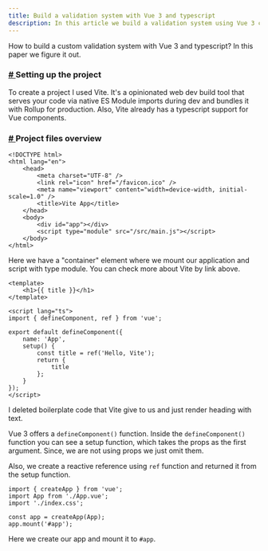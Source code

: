 ```yaml
---
title: Build a validation system with Vue 3 and typescript
description: In this article we build a validation system using Vue 3 composition api and typescript
---
```


<p>How to build a custom validation system with Vue 3 and typescript? In this paper we figure it out.</p>
<h3 class="title-1 mt-2 text-color-primary">
	<a href="https://yuriiholskiy.github.io/portfolio/blog/vue3_validation_system#setting-up-the-project">
		#
	</a>
	Setting up the project
</h3>
<section id="setting-up-the-project">
	<p>To create a project I used 
	<c-button
			tag="a"
			class="is-primary is-small"
			href="https://github.com/vitejs/vite">Vite</c-button>. It's a opinionated web dev build tool that serves your code via native ES Module imports during dev and bundles it with 
			<c-button
				tag="a"
				class="is-primary is-small"
				href="https://rollupjs.org/">Rollup</c-button> for production.
			Also, Vite already has a typescript support for Vue components.
	</p>
</section>
<h3 class="title-1 mt-2 mb-1 text-color-primary">
	<a href="https://yuriiholskiy.github.io/portfolio/blog/vue3_validation_system#project-files-overview">
		#
	</a>
	Project files overview
</h3>

<section id="project-files-overview">

```html[index.html]
<!DOCTYPE html>
<html lang="en">
	<head>
		<meta charset="UTF-8" />
		<link rel="icon" href="/favicon.ico" />
		<meta name="viewport" content="width=device-width, initial-scale=1.0" />
		<title>Vite App</title>
	</head>
	<body>
		<div id="app"></div>
		<script type="module" src="/src/main.js"></script>
	</body>
</html>
```

<p class="mb-1">Here we have a "container" element where we mount our application and script with type module. You can check more about Vite by link above.</p>

```vue[App.vue]
<template>
	<h1>{{ title }}</h1>
</template>

<script lang="ts">
import { defineComponent, ref } from 'vue';

export default defineComponent({
	name: 'App',
	setup() {
		const title = ref('Hello, Vite');
		return {
			title
		};
	}
});
</script>
```

<p>I deleted boilerplate code that Vite give to us and just render heading with text.</p>
<p>
	Vue 3 offers a <code class="language-js">defineComponent()</code> function. Inside the <code class="language-js">defineComponent()</code> function you can see a setup function, which takes the props as the first argument. Since, we are not using props we just omit them.
</p>
<p class="mb-1">Also, we create a reactive reference using <code class="language-js">ref</code> function and returned it from the setup function.</p>

```js[main.js]
import { createApp } from 'vue';
import App from './App.vue';
import './index.css';

const app = createApp(App);
app.mount('#app');
```

<p>Here we create our app and mount it to <code class="language-html">#app</code>.</p>
</section>
